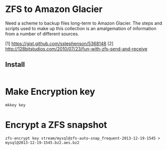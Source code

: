 # ZFS to Amazon Glacier

Need a scheme to backup files long-term to Amazon Glacier. The steps and scripts used to make up this collection is an amalgemation of information from a number of different sources.

[1] https://gist.github.com/sstephenson/5368148
[2] http://128bitstudios.com/2010/07/23/fun-with-zfs-send-and-receive

## Install

```
```

# Make Encryption key

`mkkey key`

# Encrypt a ZFS snapshot

`zfs-encrypt key stream/mysql@zfs-auto-snap_frequent-2013-12-19-1545 > mysql@2013-12-19-1545.bz2.aes.bz2`